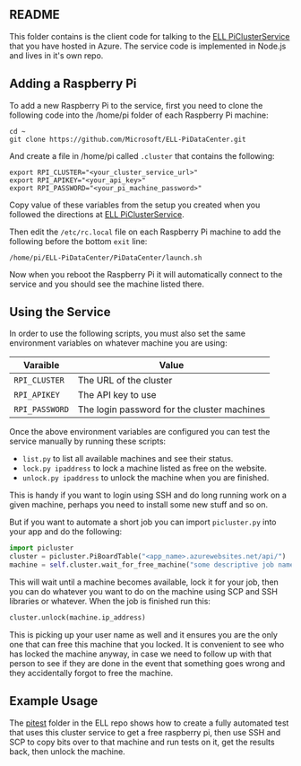 ## README

This folder contains is the client code for talking to the [ELL PiClusterService](https://github.com/Microsoft/ELL-PiClusterService) that you have
hosted in Azure.  The service code is implemented in Node.js and lives in it's own repo.

## Adding a Raspberry Pi

To add a new Raspberry Pi to the service, first you need to clone the following code into the /home/pi folder of each Raspberry Pi machine:
```shell
cd ~
git clone https://github.com/Microsoft/ELL-PiDataCenter.git
```

And create a file in /home/pi called `.cluster` that contains the following:
```shell
export RPI_CLUSTER="<your_cluster_service_url>"
export RPI_APIKEY="<your_api_key>"
export RPI_PASSWORD="<your_pi_machine_password>"
```

Copy value of these variables from the setup you created when you
followed the directions at [ELL PiClusterService](https://github.com/Microsoft/ELL-PiClusterService).

Then edit the `/etc/rc.local` file on each Raspberry Pi machine to add the following before the bottom `exit` line:
```shell
/home/pi/ELL-PiDataCenter/PiDataCenter/launch.sh
```

Now when you reboot the Raspberry Pi it will automatically connect to the service and you should see the machine listed there.

## Using the Service

In order to use the following scripts, you must also set the same environment variables on whatever machine you are using:

| Varaible       | Value                                       |
|----------------|---------------------------------------------|
| `RPI_CLUSTER`  | The URL of the cluster                      |
| `RPI_APIKEY`   | The API key to use                          |
| `RPI_PASSWORD` | The login password for the cluster machines |

Once the above environment variables are configured you can test the service manually by running these scripts:
* `list.py` to list all available machines and see their status.
* `lock.py ipaddress` to lock a machine listed as free on the website.
* `unlock.py ipaddress` to unlock the machine when you are finished.

This is handy if you want to login using SSH and do long running work on a given machine, perhaps you need to install some new stuff and so on.

But if you want to automate a short job you can import `picluster.py` into your app and do the following:

```python
import picluster
cluster = picluster.PiBoardTable("<app_name>.azurewebsites.net/api/")
machine = self.cluster.wait_for_free_machine("some descriptive job name")
```
This will wait until a machine becomes available, lock it for your job, then you can do whatever you want to do on the machine using SCP and SSH libraries or whatever.  When the job is finished run this:

```python
cluster.unlock(machine.ip_address)
```

This is picking up your user name as well and it ensures you are the only one that can free this machine that you locked.
It is convenient to see who has locked the machine anyway, in case we need to follow up with that person to see if they are done
in the event that something goes wrong and they accidentally forgot to free the machine.

## Example Usage

The [pitest](https://github.com/Microsoft/ELL/tree/master/tools/utilities/pitest) folder in the ELL repo shows how to create a fully automated test that uses this cluster service to get a free raspberry pi, then use SSH and SCP to copy bits over to that machine and run tests on it, get the results back, then unlock the machine.

